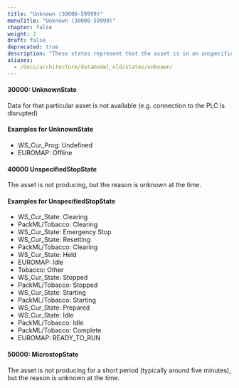 ```yaml
---
title: "Unknown (30000-59999)"
menuTitle: "Unknown (30000-59999)"
chapter: false
weight: 2
draft: false
deprecated: true
description: "These states represent that the asset is in an unspecified state"
aliases:
  - /docs/architecture/datamodel_old/states/unknown/
---
```


#### 30000: UnknownState

Data for that particular asset is not available (e.g. connection to the PLC is disrupted)

#### Examples for UnknownState

- WS_Cur_Prog: Undefined
- EUROMAP: Offline

#### 40000 UnspecifiedStopState

The asset is not producing, but the reason is unknown at the time. 

#### Examples for UnspecifiedStopState

- WS_Cur_State: Clearing
- PackML/Tobacco: Clearing
- WS_Cur_State: Emergency Stop
- WS_Cur_State: Resetting
- PackML/Tobacco: Clearing
- WS_Cur_State: Held
- EUROMAP: Idle
- Tobacco: Other
- WS_Cur_State: Stopped
- PackML/Tobacco: Stopped
- WS_Cur_State: Starting
- PackML/Tobacco: Starting 
- WS_Cur_State: Prepared
- WS_Cur_State: Idle
- PackML/Tobacco: Idle
- PackML/Tobacco: Complete
- EUROMAP: READY_TO_RUN

#### 50000: MicrostopState

The asset is not producing for a short period (typically around five minutes), but the reason is unknown at the time.
